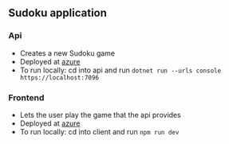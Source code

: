 ## Sudoku application

### Api

- Creates a new Sudoku game
- Deployed at [azure](https://erikssudoku.azurewebsites.net/sudoku)
- To run locally: cd into api and run `dotnet run --urls console https://localhost:7096`

### Frontend

- Lets the user play the game that the api provides
- Deployed at [azure](https://green-pond-08016ea03.3.azurestaticapps.net/)
- To run locally: cd into client and run `npm run dev`
